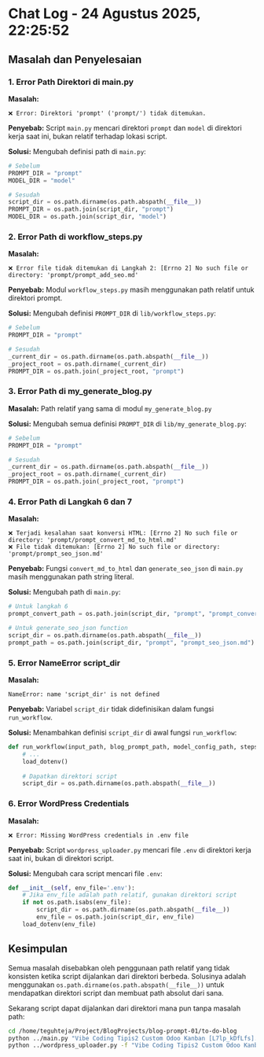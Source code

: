 # Chat Log - 24 Agustus 2025, 22:25:52

## Masalah dan Penyelesaian

### 1. Error Path Direktori di main.py
**Masalah:** 
```
❌ Error: Direktori 'prompt' ('prompt/') tidak ditemukan.
```

**Penyebab:** Script `main.py` mencari direktori `prompt` dan `model` di direktori kerja saat ini, bukan relatif terhadap lokasi script.

**Solusi:** Mengubah definisi path di `main.py`:
```python
# Sebelum
PROMPT_DIR = "prompt"
MODEL_DIR = "model"

# Sesudah  
script_dir = os.path.dirname(os.path.abspath(__file__))
PROMPT_DIR = os.path.join(script_dir, "prompt")
MODEL_DIR = os.path.join(script_dir, "model")
```

### 2. Error Path di workflow_steps.py
**Masalah:**
```
❌ Error file tidak ditemukan di Langkah 2: [Errno 2] No such file or directory: 'prompt/prompt_add_seo.md'
```

**Penyebab:** Modul `workflow_steps.py` masih menggunakan path relatif untuk direktori prompt.

**Solusi:** Mengubah definisi `PROMPT_DIR` di `lib/workflow_steps.py`:
```python
# Sebelum
PROMPT_DIR = "prompt"

# Sesudah
_current_dir = os.path.dirname(os.path.abspath(__file__))
_project_root = os.path.dirname(_current_dir)
PROMPT_DIR = os.path.join(_project_root, "prompt")
```

### 3. Error Path di my_generate_blog.py
**Masalah:** Path relatif yang sama di modul `my_generate_blog.py`

**Solusi:** Mengubah semua definisi `PROMPT_DIR` di `lib/my_generate_blog.py`:
```python
# Sebelum
PROMPT_DIR = "prompt"

# Sesudah
_current_dir = os.path.dirname(os.path.abspath(__file__))
_project_root = os.path.dirname(_current_dir)
PROMPT_DIR = os.path.join(_project_root, "prompt")
```

### 4. Error Path di Langkah 6 dan 7
**Masalah:**
```
❌ Terjadi kesalahan saat konversi HTML: [Errno 2] No such file or directory: 'prompt/prompt_convert_md_to_html.md'
❌ File tidak ditemukan: [Errno 2] No such file or directory: 'prompt/prompt_seo_json.md'
```

**Penyebab:** Fungsi `convert_md_to_html` dan `generate_seo_json` di `main.py` masih menggunakan path string literal.

**Solusi:** Mengubah path di `main.py`:
```python
# Untuk langkah 6
prompt_convert_path = os.path.join(script_dir, "prompt", "prompt_convert_md_to_html.md")

# Untuk generate_seo_json function
script_dir = os.path.dirname(os.path.abspath(__file__))
prompt_path = os.path.join(script_dir, "prompt", "prompt_seo_json.md")
```

### 5. Error NameError script_dir
**Masalah:**
```
NameError: name 'script_dir' is not defined
```

**Penyebab:** Variabel `script_dir` tidak didefinisikan dalam fungsi `run_workflow`.

**Solusi:** Menambahkan definisi `script_dir` di awal fungsi `run_workflow`:
```python
def run_workflow(input_path, blog_prompt_path, model_config_path, steps_to_run, seo_keyphrase_choice=None):
    # ...
    load_dotenv()
    
    # Dapatkan direktori script
    script_dir = os.path.dirname(os.path.abspath(__file__))
```

### 6. Error WordPress Credentials
**Masalah:**
```
❌ Error: Missing WordPress credentials in .env file
```

**Penyebab:** Script `wordpress_uploader.py` mencari file `.env` di direktori kerja saat ini, bukan di direktori script.

**Solusi:** Mengubah cara script mencari file `.env`:
```python
def __init__(self, env_file='.env'):
    # Jika env_file adalah path relatif, gunakan direktori script
    if not os.path.isabs(env_file):
        script_dir = os.path.dirname(os.path.abspath(__file__))
        env_file = os.path.join(script_dir, env_file)
    load_dotenv(env_file)
```

## Kesimpulan

Semua masalah disebabkan oleh penggunaan path relatif yang tidak konsisten ketika script dijalankan dari direktori berbeda. Solusinya adalah menggunakan `os.path.dirname(os.path.abspath(__file__))` untuk mendapatkan direktori script dan membuat path absolut dari sana.

Sekarang script dapat dijalankan dari direktori mana pun tanpa masalah path:
```bash
cd /home/teguhteja/Project/BlogProjects/blog-prompt-01/to-do-blog
python ../main.py "Vibe Coding Tipis2 Custom Odoo Kanban [L7lp_kDfLfs].id.txt"
python ../wordpress_uploader.py -f "Vibe Coding Tipis2 Custom Odoo Kanban [L7lp_kDfLfs].id/"
```